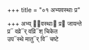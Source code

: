 +++
title = "०१ अभ्यवस्थाः प्र"

+++
अभ्य् अ᳡वस्थाः᳓ प्र᳓ जायन्ते  
प्र᳓ वव्रे᳓र् वव्रि᳓श् चिकेत  
उप᳓स्थे मातु᳓र् वि᳓ चष्टे